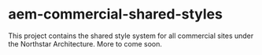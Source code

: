 # aem-commercial-shared-styles
This project contains the shared style system for all commercial sites under the Northstar Architecture.
More to come soon.
